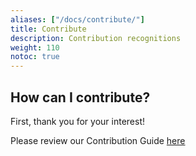 ```yaml
---
aliases: ["/docs/contribute/"]
title: Contribute
description: Contribution recognitions
weight: 110
notoc: true
---
```


## How can I contribute?

First, thank you for your interest!

Please review our Contribution Guide [here](https://github.com/falcosecurity/.github/blob/master/CONTRIBUTING.md)
